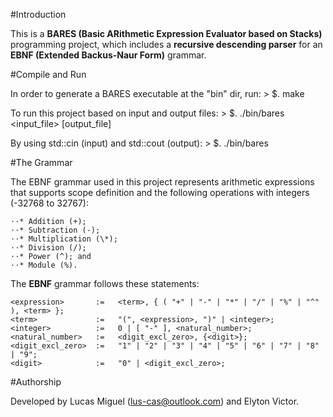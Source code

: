 #Introduction

This is a **BARES (Basic ARithmetic Expression Evaluator based on Stacks)** programming project, which includes a **recursive descending parser** for an **EBNF (Extended Backus-Naur Form)** grammar.

#Compile and Run

In order to generate a BARES executable at the "bin" dir, run:
	> $. make

To run this project based on input and output files:
	> $. ./bin/bares <input_file> [output_file]

By using std::cin (input) and std::cout (output):
	> $. ./bin/bares


#The Grammar

The EBNF grammar used in this project represents arithmetic expressions that supports scope definition and the following operations with integers (-32768 to 32767):

	⋅⋅* Addition (+);
	⋅⋅* Subtraction (-);
	⋅⋅* Multiplication (\*);
	⋅⋅* Division (/);
	⋅⋅* Power (^); and
	⋅⋅* Module (%).

The **EBNF** grammar follows these statements: 

    <expression>       :=   <term>, { ( "+" | "-" | "*" | "/" | "%" | "^" ), <term> };
    <term>             :=   "(", <expression>, ")" | <integer>;
    <integer>          :=   0 | [ "-" ], <natural_number>;
    <natural_number>   :=   <digit_excl_zero>, {<digit>};
    <digit_excl_zero>  :=   "1" | "2" | "3" | "4" | "5" | "6" | "7" | "8" | "9";
    <digit>            :=   "0" | <digit_excl_zero>;




#Authorship

Developed by Lucas Miguel (lus-cas@outlook.com) and Elyton Victor.